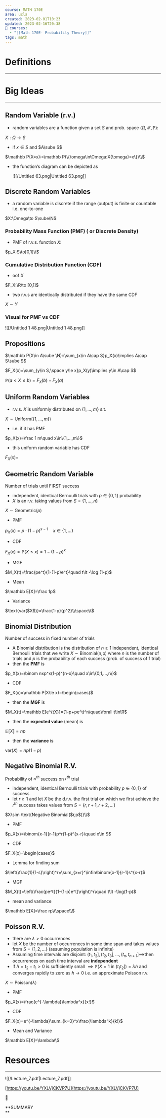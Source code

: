 ```yaml
---
course: MATH 170E
area: ucla
created: 2023-02-01T10:23
updated: 2023-02-16T20:38
📕 courses:
  - "[[Math 170E- Probability Theory]]"
tags: math
---
```

# Definitions

---

# Big Ideas

---

## Random Variable (r.v.)

- random variables are a function given a set $S$﻿ and prob. space $(\Omega, \mathcal F, \mathbb P)$﻿:

$X:\Omega\to S$

- if $x\in S$﻿ and $A\sube S$﻿

$\mathbb P(X=x):=\mathbb P(\{\omega\in\Omega:X(\omega)=x\})\\$

- the function’s diagram can be depicted as
    
    ![[/Untitled 63.png|Untitled 63.png]]
    

## Discrete Random Variables

- a random variable is discrete if the range (output) is finite or countable i.e. one-to-one

$X:\Omega\to S\sube\N$

### Probability Mass Function (PMF) ( or Discrete Density)

- PMF of r.v.s. function $X$﻿:

$p_X:S\to[0,1]\\$

### Cumulative Distribution Function (CDF)

- oof $X$﻿

$F_X:\R\to [0,1]$

- two r.v.s are identically distributed if they have the same CDF

$X \sim Y$

### Visual for PMF vs CDF

![[/Untitled 1 48.png|Untitled 1 48.png]]

## Propositions

$\mathbb P(X\in A\sube \N)=\sum_{x\in A\cap S}p_X(x)\implies A\cap S\sube S$

$F_X(x)=\sum_{y\in S,\space y\le x}p_X(y)\implies y\in A\cap S$

$\mathbb P(a\lt X\le b)=F_X(b)-F_X(a)$

## Uniform Random Variables

- r.v.s. $X$﻿ is uniformly distributed on $\{1,…,m\}$﻿ s.t.

$X\sim \text{Uniform}(\{1,...,m\})$

- i.e. if it has PMF

$p_X(x)=\frac 1 m\quad x\in\{1,...,m\}$

- this uniform random variable has CDF

$F_X(x)=$

## Geometric Random Variable

Number of trials until FIRST success

- independent, identical Bernoulli trials with $p\in \{0,1\}$﻿ probability
- $X$﻿ is an r.v. taking values from $S=\{1,…,n\}$﻿

$X\sim\text{Geometric($p$)}$

- PMF

$p_X(x)=p\cdot(1-p)^{x-1}\quad x\in\{1,...\}$

- CDF

$F_X(x)=\mathbb P(X\le x)=1-(1-p)^x$

- MGF

$M_X(t)=\frac{pe^t}{1-(1-p)e^t}\quad t\lt -\log (1-p)$

- Mean

$\mathbb E[X]=\frac 1p$

- Variance

$\text{var($X$)}=\frac{1-p}{p^2}\\\space\\$

## Binomial Distribution

Number of success in fixed number of trials

- A Binomial distribution is the distribution of $n\ge 1$﻿ independent, identical Bernoulli trials that we write $X\sim\text{Binomial(n,p)}$﻿ where $n$﻿ is the number of trials and $p$﻿ is the probability of each success (prob. of success of 1 trial)
- then the **PMF** is

$p_X(x)=\binom nxp^x(1-p)^{n-x}\quad x\in\{0,1,...,n\}$

- CDF

$F_X(x)=\mathbb P(X\le x)=\begin{cases}$

- then the **MGF** is

$M_X(t)=\mathbb E[e^{tX}]=(1-p+pe^t)^n\quad\forall t\in\R$

- then the **expected value** (mean) is

$\mathbb E[X]=np$

- then the **variance** is

$\text{var}(X)=np(1-p)$

## Negative Binomial R.V.

Probability of $n^{th}$﻿ success on $r^{th}$﻿ trial

- independent, identical Bernoulli trials with probability $p\in\{0,1\}$﻿ of success
- let $r\ge 1$﻿ and let $X$﻿ be the d.r.v. the first trial on which we first achieve the $r^{th}$﻿ success takes values from $S=\{r,r+1,r+2,…\}$﻿

$X\sim \text{Negative Binomial($r,p$)}\\$

- PMF

$p_X(x)=\binom{x-1}{r-1}p^r(1-p)^{x-r}\quad x\in S$

- CDF

$F_X(x)=\begin{cases}$

- Lemma for finding sum

$\left(\frac{1}{1-s}\right)^r=\sum_{x=r}^\infin\binom{x-1}{r-1}s^{x-r}$

- MGF

$M_X(t)=\left(\frac{pe^t}{1-(1-p)e^t}\right)^r\quad t\lt -\log(1-p)$

- mean and variance

$\mathbb E[X]=\frac rp\\\space\\$

## Poisson R.V.

- there are $\lambda\gt0$﻿ occurrences
- let $X$﻿ be the number of occurrences in some time span and takes values from $S=\{1,2,…\}$﻿ (assuming population is infinite)
- Assuming time intervals are disjoint: $(t_1,t_2],(t_2,t_3],…,(t_n,t_{n+1}]\implies$﻿then occurrences on each time interval are **independent**
- If $h=t_2-t_1\gt 0$﻿ is sufficiently small $\implies \mathbb P(X=1\text{ in } (t_1t_2])=\lambda h$﻿ and converges rapidly to zero as $h\to 0$﻿ i.e. an approximate Poisson r.v.

$X\sim\text{Poisson($\lambda$})$

- PMF

$p_X(x)=\frac{e^{-\lambda}\lambda^x}{x!}$

- CDF

$F_X(x)=e^{-\lambda}\sum_{k=0}^x\frac{\lambda^k}{k!}$

- Mean and Variance

$\mathbb E[X]=\lambda\\$

# Resources

---

![[/Lecture_7.pdf|Lecture_7.pdf]]

[https://youtu.be/YXLVjCKVP7U](https://youtu.be/YXLVjCKVP7U)

📌

**SUMMARY  
**